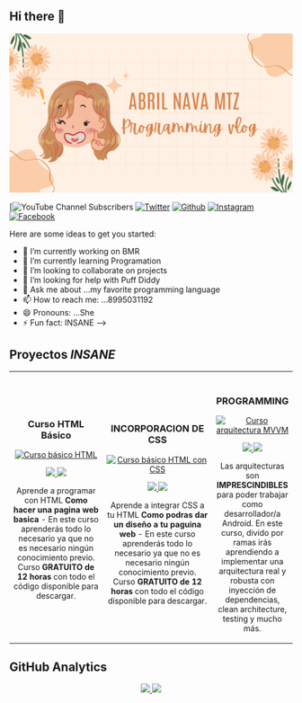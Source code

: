 ## Hi there 👋


![Banner Coquette](https://github.com/abrilnava-mtz/abrilnava-mtz/blob/main/tryballmontere.png)

[![YouTube Channel Subscribers](https://img.shields.io/youtube/channel/subscribers/UCnkVvthXz83JIWeuo3W6cJA)
[![Twitter](https://img.shields.io/twitter/follow/_mnnavaa)](https://x.com/_mnnavaa)
[![Github](https://img.shields.io/github/followers/abrilnava-mtz)](https://github.com/abrilnava-mtz)
[![Instagram](https://img.shields.io/badge/Instagram-SEGUIR-hotpink)](https://www.instagram.com/vlada.avan/)
[![Facebook](https://img.shields.io/badge/Facebook-SEGUIR-steelblue)](https://www.facebook.com/share/xD6Y432iGKoHMTSY/)



Here are some ideas to get you started:

- 🔭 I’m currently working on BMR
- 🌱 I’m currently learning Programation
- 👯 I’m looking to collaborate on projects
- 🤔 I’m looking for help with Puff Diddy
- 💬 Ask me about ...my favorite programming language
- 📫 How to reach me: ...8995031192
- 😄 Pronouns: ...She
- ⚡ Fun fact: INSANE
-->

## Proyectos *INSANE*
<table>
<tr>
<td width="50%">
<h3 align="center">Curso HTML Básico</h3>
<div align="center">
<a href="https://github.com/abrilnava-mtz/abrilnava-mtz" target="_blank"><img src="https://github.com/abrilnava-mtz/abrilnava-mtz/blob/main/HTML.png" width="400" alt="Curso básico HTML"></a>
<p>
<a href="https://github.com/abrilnava-mtz/abrilnava-mtz" target="_blank">
<img src="https://img.shields.io/badge/CÓDIGO-ffffff?style=for-the-badge&logo=github&logoColor=black">
</a>
<a href="https://youtu.be/P7md8VVR1I8?si=PQvvO-hUZYoXIsvJ"_blank">
<img src="https://img.shields.io/badge/-Youtube-green?style=for-the-badge&color=d8392c">
</a>
</p>
<p>Aprende a programar con HTML <strong>Como hacer una pagina web basica</strong> - En este curso aprenderás todo lo necesario ya que no es necesario ningún conocimiento previo. Curso <strong>GRATUITO de 12 horas</strong> con todo el código disponible para descargar.</p>
</div>

</td>

<td width="50%">
               <br>
<h3 align="center">INCORPORACION DE CSS</h3>
<div align="center">
<a href="https://github.com/eabrilnava-mtz/abrilnava-mtz" target="_blank"><img src="https://github.com/abrilnava-mtz/abrilnava-mtz/blob/main/HTML-CSS.png" width="400" alt="Curso básico HTML con CSS"></a>
<p>
<a href="https://youtu.be/bz1PZgqe7qQ?si=5Iz2TntHNeRKNN0H"_blank">
<img src="https://img.shields.io/badge/CÓDIGO-ffffff?style=for-the-badge&logo=github&logoColor=black">
</a>
<a href="https://youtu.be/P7md8VVR1I8?si=PQvvO-hUZYoXIsvJ"_blank">
<img src="https://img.shields.io/badge/-Youtube-green?style=for-the-badge&color=d8392c">
</a>
</p>
<p>Aprende a integrar CSS a tu HTML <strong>Como podras dar un diseño a tu paguina web</strong> - En este curso aprenderás todo lo necesario ya que no es necesario ningún conocimiento previo. Curso <strong>GRATUITO de 12 horas</strong> con todo el código disponible para descargar.</p>
</div>

  

<td width="50%">
               <br>
<h3 align="center">PROGRAMMING</h3>
<div align="center">                                      
<a href="https://github.com/ArisGuimera/SimpleAndroidMVVM" target="_blank"><img src="https://i.imgur.com/7uCBigG.jpg" width="400" alt="Curso arquitectura MVVM"></a>
<br>
<p>
<a href="https://github.com/ArisGuimera/SimpleAndroidMVVM" target="_blank">
<img src="https://img.shields.io/badge/C%C3%93DIGO-80ffaa?style=for-the-badge&logo=github&logoColor=black">
</a>
<a href="https://youtu.be/hhhSMXi0R3E" target="_blank">
<img src="https://img.shields.io/badge/-Youtube-green?style=for-the-badge&color=3fFD7f">
</a>
</p>
</p>Las arquitecturas son <strong>IMPRESCINDIBLES</strong> para poder trabajar como desarrollador/a Android. En este curso, divido por ramas irás aprendiendo a implementar una arquitectura real y robusta con inyección de dependencias, clean architecture, testing y mucho más.</p>
</div>                                                            
</table>

## GitHub Analytics

<p align="center">
<a href="https://github.com/abrilnava-mtz">
  <img height="180em" src="https://github-readme-stats-eight-theta.vercel.app/api?username=abrilnava-mtz&show_icons=true&theme=algolia&include_all_commits=true&count_private=true"/>
  <img height="180em" src="https://github-readme-stats-eight-theta.vercel.app/api/top-langs/?username=abrilnava-mtz&layout=compact&langs_count=8&theme=algolia"/>
</a>
</p>
<br>
